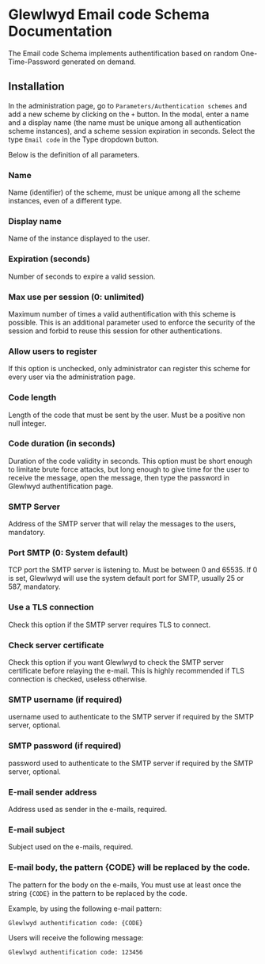 # Glewlwyd Email code Schema Documentation

The Email code Schema implements authentification based on random One-Time-Password generated on demand.

## Installation

In the administration page, go to `Parameters/Authentication schemes` and add a new scheme by clicking on the `+` button. In the modal, enter a name and a display name (the name must be unique among all authentication scheme instances), and a scheme session expiration in seconds.
Select the type `Email code` in the Type dropdown button.

Below is the definition of all parameters.

### Name

Name (identifier) of the scheme, must be unique among all the scheme instances, even of a different type.

### Display name

Name of the instance displayed to the user.

### Expiration (seconds)

Number of seconds to expire a valid session.

### Max use per session (0: unlimited)

Maximum number of times a valid authentification with this scheme is possible. This is an additional parameter used to enforce the security of the session and forbid to reuse this session for other authentications.

### Allow users to register

If this option is unchecked, only administrator can register this scheme for every user via the administration page.

### Code length

Length of the code that must be sent by the user. Must be a positive non null integer.

### Code duration (in seconds)

Duration of the code validity in seconds. This option must be short enough to limitate brute force attacks, but long enough to give time for the user to receive the message, open the message, then type the password in Glewlwyd authentification page.

### SMTP Server

Address of the SMTP server that will relay the messages to the users, mandatory.

### Port SMTP (0: System default)

TCP port the SMTP server is listening to. Must be between 0 and 65535. If 0 is set, Glewlwyd will use the system default port for SMTP, usually 25 or 587, mandatory.

### Use a TLS connection

Check this option if the SMTP server requires TLS to connect.

### Check server certificate

Check this option if you want Glewlwyd to check the SMTP server certificate before relaying the e-mail. This is highly recommended if TLS connection is checked, useless otherwise.

### SMTP username (if required)

username used to authenticate to the SMTP server if required by the SMTP server, optional.

### SMTP password (if required)

password used to authenticate to the SMTP server if required by the SMTP server, optional.

### E-mail sender address

Address used as sender in the e-mails, required.

### E-mail subject

Subject used on the e-mails, required.

### E-mail body, the pattern {CODE} will be replaced by the code.

The pattern for the body on the e-mails, You must use at least once the string `{CODE}` in the pattern to be replaced by the code.

Example, by using the following e-mail pattern:

```
Glewlwyd authentification code: {CODE}
```

Users will receive the following message:

```
Glewlwyd authentification code: 123456
```
